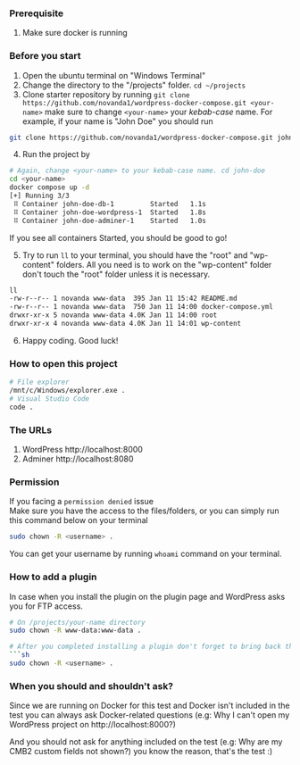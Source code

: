 ### Prerequisite

1. Make sure docker is running

### Before you start

1. Open the ubuntu terminal on "Windows Terminal"
2. Change the directory to the "/projects" folder. `cd ~/projects`
3. Clone starter repository by running `git clone https://github.com/novanda1/wordpress-docker-compose.git <your-name>` make sure to change `<your-name>` your _kebab-case_ name. For example, if your name is "John Doe" you should run

```sh
git clone https://github.com/novanda1/wordpress-docker-compose.git john-doe
```

4. Run the project by

```sh
# Again, change <your-name> to your kebab-case name. cd john-doe
cd <your-name>
docker compose up -d
[+] Running 3/3
 ⠿ Container john-doe-db-1         Started   1.1s
 ⠿ Container john-doe-wordpress-1  Started   1.8s
 ⠿ Container john-doe-adminer-1    Started   1.0s
```

If you see all containers Started, you should be good to go!

5. Try to run `ll` to your terminal, you should have the "root" and "wp-content" folders. All you need is to work on the "wp-content" folder don't touch the "root" folder unless it is necessary.

```sh
ll
-rw-r--r-- 1 novanda www-data  395 Jan 11 15:42 README.md
-rw-r--r-- 1 novanda www-data  750 Jan 11 14:00 docker-compose.yml
drwxr-xr-x 5 novanda www-data 4.0K Jan 11 14:00 root
drwxr-xr-x 4 novanda www-data 4.0K Jan 11 14:01 wp-content
```

6. Happy coding. Good luck!

### How to open this project

```sh
# File explorer
/mnt/c/Windows/explorer.exe .
# Visual Studio Code
code .
```

### The URLs

1. WordPress http://localhost:8000
2. Adminer http://localhost:8080

### Permission

If you facing a `permission denied` issue  
Make sure you have the access to the files/folders, or you can simply run this command below on your terminal

```sh
sudo chown -R <username> .
```

You can get your username by running `whoami` command on your terminal.

### How to add a plugin

In case when you install the plugin on the plugin page and WordPress asks you for FTP access.

````sh
# On /projects/your-name directory
sudo chown -R www-data:www-data .

# After you completed installing a plugin don't forget to bring back the access by running
```sh
sudo chown -R <username> .
````

### When you should and shouldn't ask?

Since we are running on Docker for this test and Docker isn't included in the test you can always ask Docker-related questions (e.g: Why I can't open my WordPress project on http://localhost:8000?)

And you should not ask for anything included on the test (e.g: Why are my CMB2 custom fields not shown?) you know the reason, that's the test :)
